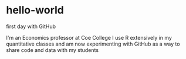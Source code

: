 # hello-world
first day with GitHub 

I'm an Economics professor at Coe College
I use R extensively in my quantitative classes and am now experimenting with GitHub 
as a way to share code and data with my students
